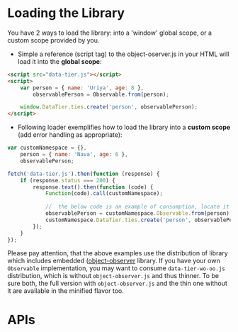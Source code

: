 # Loading the Library

You have 2 ways to load the library: into a 'window' global scope, or a custom scope provided by you.

* Simple a reference (script tag) to the object-oserver.js in your HTML will load it into the __global scope__:
```html
<script src="data-tier.js"></script>
<script>
	var person = { name: 'Uriya', age: 8 },
	    observablePerson = Observable.from(person);

	window.DataTier.ties.create('person', observablePerson);
</script>
```

* Following loader exemplifies how to load the library into a __custom scope__ (add error handling as appropriate):
```javascript
var customNamespace = {},
    person = { name: 'Nava', age: 6 },
    observablePerson;

fetch('data-tier.js').then(function (response) {
	if (response.status === 200) {
		response.text().then(function (code) {
			Function(code).call(customNamespace);
			
			//	the below code is an example of consumption, locate it in your app lifecycle/flow as appropriate
			observablePerson = customNamespace.Observable.from(person);
			customNamespace.DataTier.ties.create('person', observablePerson);
		});
	}
});
```

Please pay attention, that the above examples use the distribution of library which includes embedded ([object-observer](https://www.npmjs.com/package/object-observer) library.
If you have your own `Observable` implementation, you may want to consume `data-tier-wo-oo.js` distribution, which is without `object-observer.js` and thus thinner.
To be sure both, the full version with `object-observer.js` and the thin one without it are available in the minified flavor too.

# APIs
